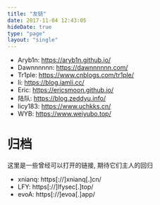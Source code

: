 ```yaml
---
title: "友链"
date: 2017-11-04 12:43:05
hideDate: true
type: "page"
layout: "single"
---
```


* Aryb1n: https://aryb1n.github.io/
* Dawnnnnnn: https://dawnnnnnn.com/
* Tr1ple: https://www.cnblogs.com/tr1ple/
* li: https://blog.iamli.cc/
* Eric: https://ericsmoon.github.io/
* 陆队: https://blog.zeddyu.info/
* licy183: https://www.uchkks.cn/
* WYB: https://www.weiyubo.top/

# 归档

这里是一些曾经可以打开的链接, 期待它们主人的回归

* xnianq: https[://]xnianq[.]cn/
* LFY: https[://]lfysec[.]top/
* evoA: https[://]evoa[.]app/
